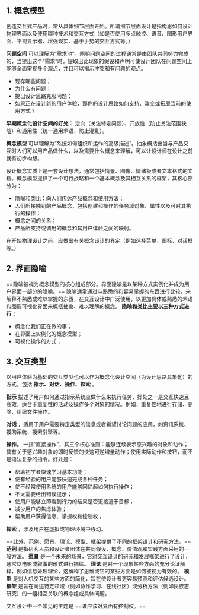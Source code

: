 ## 1. 概念模型
创造交互式产品时，常从具体细节层面开始。所谓细节层面设计是指构思如何设计物理界面以及使用哪种技术和交互方式（如是否使用多点触控、语音、图形用户界面、平视显示器、增强现实、基于手势的交互方式等。）

**问题空间** 可以理解为“需求池”。阐明问题空间的过程通常是由团队共同努力完成的，当提出这个“需求”时，提取出此现象的假设和声明可使设计团队在问题空间上能够全面审视多个观点，并且可以揭示冲突和有问题的观点。
- 现存哪些问题；
- 为什么有问题；
- 提出设计思路克服问题；
- 如果正在设计新的用户体验，那你的设计思路如何支持、改变或拓展当前的使用方式？

**早期概念化设计空间的好处：** 定向（关注特定问题）、开放性（防止关注范围狭隘）和通用性（统一通用术语、防止混乱）。

**概念模型** 可以理解为“系统如何组织和运作的高级描述”。抽象概括出当与产品交互时人们可以用产品做什么，以及需要什么概念来理解，可以让设计师在设计之前就有初步构想。

设计概念实质上是一套设计想法，通常包括情景、图像、情绪板或者文本格式的文档。概念模型提供了一个可行战略和一个基本概念及其相互关系的框架，其核心部分为：
- 隐喻和类比：向人们传达产品概念和使用方法；
- 人们所接触到的产品概念，包括创建和操作的任务域对象、属性以及可对其执行的操作；
- 概念之间的关系；
- 产品所支持或调用的概念和其用户体验之间的映射。

在开始物理设计之前，应做出有关概念设计的界定（例如选择菜单、图标、对话框等。）


## 2. 界面隐喻
==隐喻被视为概念模型的核心组成部分。界面隐喻是以某种方式实例化并成为用户界面一部分的隐喻。== 隐喻通常通过与熟悉的和容易掌握的东西进行比较，来解释不熟悉或难以掌握的东西，在交互设计中广泛使用，以更加具体或熟悉的术语和图形可视化界面来概括抽象、难以理解的概念。 **隐喻和类比主要以三种方式进行：**
- 概念化我们正在做的事；
- 在界面上实例化的概念模型；
- 可视化操作的方式；


## 3. 交互类型
以用户体验为基础的交互类型也可以作为概念化设计空间（为设计思路具象化）的方式，包括 **指示、对话、操作、探索** 。

**指示** 描述了用户如何通过指示系统应做什么来执行任务，好处之一是交互快速且高效，适合于重复性的活动及操作多个对象的情况。例如，重复性地进行存储、删除、组织文件操作。

**对话** ，适用于用户需要特定类型的信息或者希望讨论问题的应用，如资讯系统、援助系统、搜索引擎等。

**操作。** 一指“直接操作”，其三个核心准则：能够连续表示感兴趣的对象和动作；具有关于感兴趣对象的即时反馈的快速可逆增量动作；使用实际动作和按钮，而不是语法复杂的指令。好处是：
- 帮助初学者快速学习基本功能；
- 使有经验的用户能够快速完成各种任务；
- 使不经常使用系统的用户能够回忆起如何执行操作；
- 不太需要给出错误提示；
- 使用户能够立即看到行为的结果是否更接近于目标；
- 减少用户的焦虑体验；
- 帮助用户获得信息、掌握权和控制权；

**探索** ，涉及用户在虚拟或物理环境中移动。

==此外，范例、愿景、理论、模型、框架提供了不同的框架设计和研究方法。== **范例** 是指研究人员和设计者团体在共同假设、概念、价值观和实践方面采用的一般方法。 **愿景** 是一个未来的场景，它对交互设计的研究和发展框架进行了设计，通常以电影或叙事的形式进行描绘。 **理论** 是对一个现象某些方面的充分论证解释，例如信息处理理论，这解释了思维或它的某些方面是如何被视为有效的。 **模型** 是对人机交互的某些方面的简化，旨在使设计者更容易预测和评估候选设计。 **框架** 是旨在阐述特定领域（例如协作学习、在线社区）或分析方法（例如民族志研究）的一组相互关联的概念组或具体问题。

交互设计中一个常见的主题是 ==谁应该对界面有控制权。==
